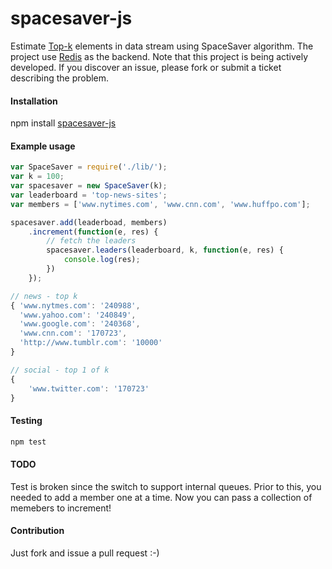 spacesaver-js
=============

Estimate [Top-k](https://icmi.cs.ucsb.edu/research/tech_reports/reports/2005-23.pdf) elements in data stream using SpaceSaver algorithm. The project use [Redis](https://github.com/antirez/redis) as the backend. Note that this project is being actively developed. If you discover an issue, please fork or submit a ticket describing the problem. 

#### Installation

npm install [spacesaver-js](https://www.npmjs.org/package/spacesaver-js)

#### Example usage

```javascript
var SpaceSaver = require('./lib/');
var k = 100;
var spacesaver = new SpaceSaver(k);
var leaderboard = 'top-news-sites';
var members = ['www.nytimes.com', 'www.cnn.com', 'www.huffpo.com'];
```

```javascript
spacesaver.add(leaderboad, members)
	.increment(function(e, res) {
		// fetch the leaders
		spacesaver.leaders(leaderboard, k, function(e, res) {
			console.log(res);
		})
	});
```

```javascript
// news - top k
{ 'www.nytmes.com': '240988',
  'www.yahoo.com': '240849',
  'www.google.com': '240368',
  'www.cnn.com': '170723',
  'http://www.tumblr.com': '10000' 
}

// social - top 1 of k
{ 
	'www.twitter.com': '170723' 
}
```

#### Testing
```javascript
npm test
```

#### TODO 
Test is broken since the switch to support
internal queues. Prior to this, you needed
to add a member one at a time. Now you 
can pass a collection of memebers to increment! 

#### Contribution
Just fork and issue a pull request :-)
